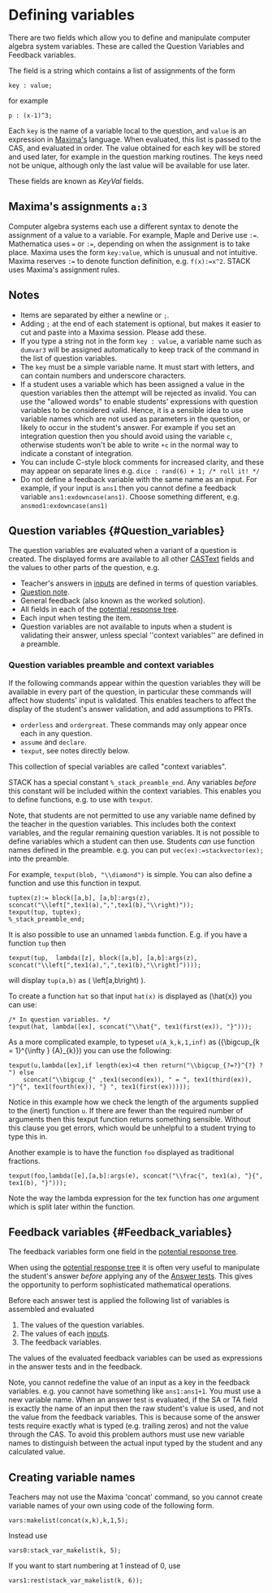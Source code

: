 # Defining variables

There are two fields which allow you to define and manipulate computer algebra system variables.
These are called the Question Variables and Feedback variables.

The field is a string which contains a list of assignments of the form

    key : value;

for example

    p : (x-1)^3;

Each `key` is the name of a variable local to the question, and `value` is an expression in [Maxima's](../CAS/Maxima_background.md) language.
When evaluated, this list is passed to the CAS, and evaluated in order. The value obtained for each key will be stored and used later, for example in the question marking routines.
The keys need not be unique, although only the last value will be available for use later.

These fields are known as _KeyVal_ fields.

## Maxima's assignments `a:3` ##

Computer algebra systems each use a different syntax to denote the assignment of a value to a variable.
For example, Maple and Derive use `:=`. Mathematica uses `=` or `:=`, depending on when the assignment is to take place.
Maxima uses the form `key:value`, which is unusual and not intuitive.
Maxima reserves `:=` to denote function definition, e.g. `f(x):=x^2`.
STACK uses Maxima's assignment rules.

## Notes ##

* Items are separated by either a newline or `;`.
* Adding `;` at the end of each statement is optional, but makes it easier to cut and paste into a Maxima session.  Please add these.
* If you type a string not in the form `key : value`, a variable name such as `dumvar3` will be assigned automatically to keep track of the command in the list of question variables.
* The `key` must be a simple variable name.  It must start with letters, and can contain numbers and underscore characters.
* If a student uses a variable which has been assigned a value in the question variables then the attempt will be rejected as invalid.  You can use the "allowed words" to enable students' expressions with question variables to be considered valid.
    Hence, it is a sensible idea to use variable names which are not used as parameters in the question, or likely to occur in the student's answer. For example if you set an integration question then you should avoid using the variable `c`, otherwise students won't be able to write `+c` in the normal way to indicate a constant of integration.
* You can include C-style block comments for increased clarity, and these may appear on separate lines
    e.g. `dice : rand(6) + 1; /* roll it! */`
* Do not define a feedback variable with the same name as an input.  For example, if your input is `ans1` then you cannot define a feedback variable `ans1:exdowncase(ans1)`.  Choose something different, e.g. `ansmod1:exdowncase(ans1)`

## Question variables {#Question_variables}

The question variables are evaluated when a variant of a question is created.   The displayed forms are available to all other [CASText](CASText.md) fields and the values to other parts of the question, e.g.

* Teacher's answers in [inputs](../Authoring/Inputs/index.md) are defined in terms of question variables.
* [Question note](../Authoring/Question_note.md).
* General feedback (also known as the worked solution).
* All fields in each of the [potential response tree](Potential_response_trees.md).
* Each input when testing the item.
* Question variables are not available to inputs when a student is validating their answer, unless special ''context variables'' are defined in a preamble.

### Question variables preamble and context variables

If the following commands appear within the question variables they will be available in every part of the question, in particular these commands will affect how students' input is validated.  This enables teachers to affect the display of the student's answer validation, and add assumptions to PRTs.

* `orderless` and `ordergreat`.  These commands may only appear once each in any question.
* `assume` and `declare`.
* `texput`, see notes directly below.

This collection of special variables are called "context variables".

STACK has a special constant `%_stack_preamble_end`.  Any variables _before_ this constant will be included within the context variables.  This enables you to define functions, e.g. to use with `texput`.  

Note, that students are not permitted to use any variable name defined by the teacher in the question variables.  This includes both the context variables, and the regular remaining question variables.  It is not possible to define variables which a student can then use.  Students _can_ use function names defined in the preamble. e.g. you can put `vec(ex):=stackvector(ex);` into the preamble.

For example, `texput(blob, "\\diamond")` is simple.  You can also define a function and use this function in texput.

```
tuptex(z):= block([a,b], [a,b]:args(z), sconcat("\\left[",tex1(a),",",tex1(b),"\\right)"));
texput(tup, tuptex); 
%_stack_preamble_end;
```

It is also possible to use an unnamed `lambda` function.  E.g. if you have a function `tup` then

    texput(tup,  lambda([z], block([a,b], [a,b]:args(z), sconcat("\\left[",tex1(a),",",tex1(b),"\\right)")))); 

will display `tup(a,b)` as \( \left[a,b\right) \).

To create a function `hat` so that input `hat(x)` is displayed as \(\hat{x}\) you can use:

    /* In question variables. */
    texput(hat, lambda([ex], sconcat("\\hat{", tex1(first(ex)), "}")));

As a more complicated example, to typeset `u(A_k,k,1,inf)` as \({\bigcup_{k = 1}^{\infty } {A}_{k}}\) you can use the following:

    texput(u,lambda([ex],if length(ex)<4 then return("\\bigcup_{?=?}^{?} ? ") else
        sconcat("\\bigcup_{" ,tex1(second(ex)), " = ", tex1(third(ex)), "}^{", tex1(fourth(ex)), "} ", tex1(first(ex)))));

Notice in this example how we check the length of the arguments supplied to the (inert) function `u`.  If there are fewer than the required number of arguments then this texput function returns something sensible.  Without this clause you get errors, which would be unhelpful to a student trying to type this in.

Another example is to have the function `foo` displayed as traditional fractions.

    texput(foo,lambda([e],[a,b]:args(e), sconcat("\\frac{", tex1(a), "}{", tex1(b), "}")));

Note the way the lambda expression for the tex function has _one_ argument which is split later within the function.

## Feedback variables {#Feedback_variables}

The feedback variables form one field in the [potential response tree](Potential_response_trees.md).

When using the [potential response tree](Potential_response_trees.md) it is often very useful
to manipulate the student's answer _before_ applying any of the [Answer tests](Answer_Tests/index.md).
This gives the opportunity to perform sophisticated mathematical operations.

Before each answer test is applied the following list of variables is assembled and evaluated

1. The values of the question variables.
2. The values of each [inputs](../Authoring/Inputs/index.md).
3. The feedback variables.

The values of the evaluated feedback variables can be used as expressions in the answer tests and in the feedback.

Note, you cannot redefine the value of an input as a key in the feedback variables.  e.g. you cannot have something like `ans1:ans1+1`. You must use a new variable name.  When an answer test is evaluated, if the SA or TA field is exactly the name of an input then the raw student's value is used, and not the value from the feedback variables. This is because some of the answer tests require exactly what is typed (e.g. trailing zeros) and not the value through the CAS.  To avoid this problem authors must use new variable names to distinguish between the actual input typed by the student and any calculated value.

## Creating variable names ##

Teachers may not use the Maxima 'concat' command, so you cannot create variable names of your own using code of the following form.

    vars:makelist(concat(x,k),k,1,5);

Instead use

    vars0:stack_var_makelist(k, 5);

If you want to start numbering at 1 instead of 0, use

    vars1:rest(stack_var_makelist(k, 6));

